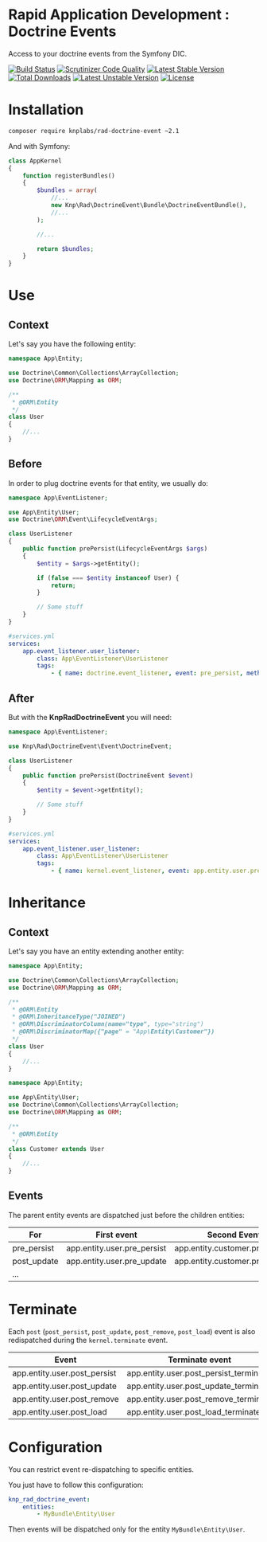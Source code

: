 Rapid Application Development : Doctrine Events
===============================================
Access to your doctrine events from the Symfony DIC.

[![Build Status](https://travis-ci.org/KnpLabs/rad-doctrine-event.svg?branch=master)](https://travis-ci.org/KnpLabs/rad-doctrine-event)
[![Scrutinizer Code Quality](https://scrutinizer-ci.com/g/KnpLabs/rad-doctrine-event/badges/quality-score.png?b=master)](https://scrutinizer-ci.com/g/KnpLabs/rad-doctrine-event/?branch=master)
[![Latest Stable Version](https://poser.pugx.org/knplabs/rad-doctrine-event/v/stable)](https://packagist.org/packages/knplabs/rad-doctrine-event) [![Total Downloads](https://poser.pugx.org/knplabs/rad-doctrine-event/downloads)](https://packagist.org/packages/knplabs/rad-doctrine-event) [![Latest Unstable Version](https://poser.pugx.org/knplabs/rad-doctrine-event/v/unstable)](https://packagist.org/packages/knplabs/rad-doctrine-event) [![License](https://poser.pugx.org/knplabs/rad-doctrine-event/license)](https://packagist.org/packages/knplabs/rad-doctrine-event)

# Installation

```bash
composer require knplabs/rad-doctrine-event ~2.1
```

And with Symfony:

```php
class AppKernel
{
    function registerBundles()
    {
        $bundles = array(
            //...
            new Knp\Rad\DoctrineEvent\Bundle\DoctrineEventBundle(),
            //...
        );

        //...

        return $bundles;
    }
}
```

# Use

## Context

Let's say you have the following entity:

```php
namespace App\Entity;

use Doctrine\Common\Collections\ArrayCollection;
use Doctrine\ORM\Mapping as ORM;

/**
 * @ORM\Entity
 */
class User
{
    //...
}
```

## Before

In order to plug doctrine events for that entity, we usually do:

```php
namespace App\EventListener;

use App\Entity\User;
use Doctrine\ORM\Event\LifecycleEventArgs;

class UserListener
{
    public function prePersist(LifecycleEventArgs $args)
    {
        $entity = $args->getEntity();

        if (false === $entity instanceof User) {
            return;
        }

        // Some stuff
    }
}
```

```yaml
#services.yml
services:
    app.event_listener.user_listener:
        class: App\EventListener\UserListener
        tags:
            - { name: doctrine.event_listener, event: pre_persist, method: prePersist }
```

## After

But with the **KnpRadDoctrineEvent** you will need:

```php
namespace App\EventListener;

use Knp\Rad\DoctrineEvent\Event\DoctrineEvent;

class UserListener
{
    public function prePersist(DoctrineEvent $event)
    {
        $entity = $event->getEntity();

        // Some stuff
    }
}
```

```yaml
#services.yml
services:
    app.event_listener.user_listener:
        class: App\EventListener\UserListener
        tags:
            - { name: kernel.event_listener, event: app.entity.user.pre_persist, method: prePersist }
```

# Inheritance

## Context

Let's say you have an entity extending another entity:

```php
namespace App\Entity;

use Doctrine\Common\Collections\ArrayCollection;
use Doctrine\ORM\Mapping as ORM;

/**
 * @ORM\Entity
 * @ORM\InheritanceType("JOINED")
 * @ORM\DiscriminatorColumn(name="type", type="string")
 * @ORM\DiscriminatorMap({"page" = "App\Entity\Customer"})
 */
class User
{
    //...
}
```

```php
namespace App\Entity;

use App\Entity\User;
use Doctrine\Common\Collections\ArrayCollection;
use Doctrine\ORM\Mapping as ORM;

/**
 * @ORM\Entity
 */
class Customer extends User
{
    //...
}
```

## Events

The parent entity events are dispatched just before the children entities:

| For         | First event                 | Second Event                    |
| ----------- | --------------------------- | ------------------------------- |
| pre_persist | app.entity.user.pre_persist | app.entity.customer.pre_persist |
| post_update | app.entity.user.pre_update  | app.entity.customer.pre_update  |
| ...                                                                         |

# Terminate

Each `post` (`post_persist`, `post_update`, `post_remove`, `post_load`) event is also redispatched during the `kernel.terminate` event.

| Event                        | Terminate event                        |
| ---------------------------- | -------------------------------------- |
| app.entity.user.post_persist | app.entity.user.post_persist_terminate |
| app.entity.user.post_update  | app.entity.user.post_update_terminate  |
| app.entity.user.post_remove  | app.entity.user.post_remove_terminate  |
| app.entity.user.post_load    | app.entity.user.post_load_terminate    |

# Configuration

You can restrict event re-dispatching to specific entities.

You just have to follow this configuration:

```yml
knp_rad_doctrine_event:
    entities:
        - MyBundle\Entity\User
```

Then events will be dispatched only for the entity `MyBundle\Entity\User`.

